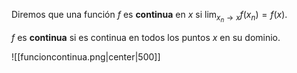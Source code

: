 
Diremos que una función $f$ es **continua** en $x$ si $\lim_{x_n\rightarrow x}f(x_n)=f(x)$. 

$f$ es **continua** si es continua en todos los puntos $x$ en su dominio. 

![[funcioncontinua.png|center|500]]

